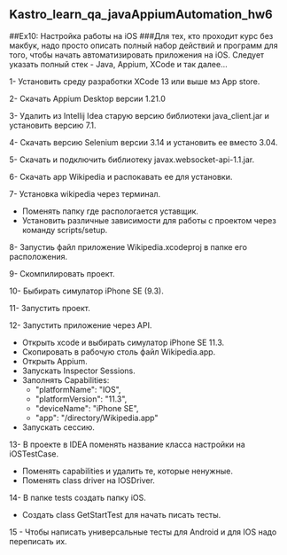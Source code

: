 ## Kastro_learn_qa_javaAppiumAutomation_hw6

##Ex10: Настройка работы на iOS
###Для тех, кто проходит курс без макбук, надо просто описать полный набор действий и программ для того, чтобы начать автоматизировать приложения на iOS. Следует указать полный стек - Java, Appium, XCode и так далее...

1- Установить среду разработки  XCode 13 или выше мз App store.

2- Скачать Appium Desktop версии 1.21.0

3- Удалить из Intellij Idea старую версию библиотеки java_client.jar и установить версию 7.1.

4- Скачать версию Selenium версии 3.14 и установить ее вместо 3.04.

5- Скачать и подключить библиотеку javax.websocket-api-1.1.jar.

6- Скачать app Wikipedia и распокавать ее для установки.

7- Установка wikipedia через терминал.
- Поменять папку где распологается уставщик.
- Установить различные зависимости для работы с проектом через команду scripts/setup.

8- Запустиь файл приложение Wikipedia.xcodeproj в папке eго расположения.

9- Скомпилировать проект.

10- Быбирать симулатор iPhone SE (9.3).

11- Запустить проект.

12- Запустить приложение через API.
- Открыть xcode и выбирать симулатор iPhone SE 11.3.
- Скопировать в рабочую столь файл Wikipedia.app.
- Открыть Appium.
- Запускать Inspector Sessions.
- Заполнять Capabilities:
  - "platformName": "IOS",
  - "platformVersion": "11.3",
  - "deviceName": "iPhone SE",
  - "app": "/directory/Wikipedia.app"
- Запускать сессию.

13- В проекте в IDEA поменять название класса настройки на iOSTestCase.
- Поменять capabilities и удалить те, которые ненужные.
- Поменять class driver на IOSDriver.

14- В папке tests создать папку iOS.
- Создать class GetStartTest для начать писать тесты.

15 - Чтобы написать универсальные тесты для Android и для IOS надо переписать их.